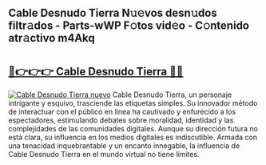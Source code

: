 ## Cable Desnudo Tierra N𝚞𝚎vos desn𝚞dos filtr𝚊dos - Parts-wWP F𝚘tos vid𝚎o - C𝚘ntenido atr𝚊ctivo m4Akq

# <h2><a href="http://mb1ow9z.tromn.icu/?c=Cable+Desnudo+Tierra">🔗👉👉👉 Cable Desnudo Tierra 🔗🔗</a></h2>

[![Cable Desnudo Tierra nuevo](https://i.imgur.com/pEAQMta.gif)](http://mb1ow9z.tromn.icu/?c=Cable+Desnudo+Tierra)
Cable Desnudo Tierra, un personaje intrigante y esquivo, trasciende las etiquetas simples. Su innovador método de interactuar con el público en línea ha cautivado y enfurecido a los espectadores, estimulando debates sobre moralidad, identidad y las complejidades de las comunidades digitales. Aunque su dirección futura no está clara, su influencia en los medios digitales es indiscutible. Armada con una tenacidad inquebrantable y un encanto innegable, la influencia de Cable Desnudo Tierra en el mundo virtual no tiene límites.
